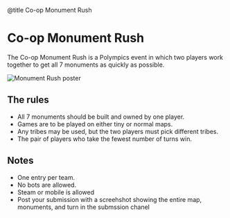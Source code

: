 @title Co-op Monument Rush

# Co-op Monument Rush

The Co-op Monument Rush is a Polympics event in which two players work together to get all 7 monuments as quickly as possible.

![Monument Rush poster](/images/monument_rush.png)

## The rules

- All 7 monuments should be built and owned by one player.
- Games are to be played on either tiny or normal maps.
- Any tribes may be used, but the two players must pick different tribes.
- The pair of players who take the fewest number of turns win.

## Notes

- One entry per team.
- No bots are allowed.
- Steam or mobile is allowed
- Post your submission with a screehshot showing the entire map, monuments, and turn in the submssion chanel 

